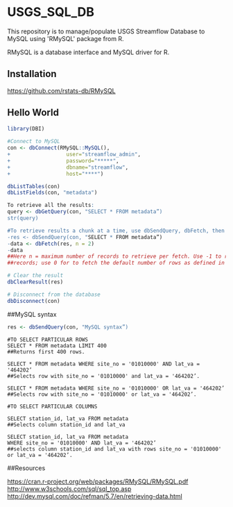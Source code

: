 # USGS_SQL_DB

This repository is to manage/populate USGS Streamflow Database to MySQL using 'RMySQL' package from R.

RMySQL is a database interface and MySQL driver for R.

## Installation
https://github.com/rstats-db/RMySQL

## Hello World
```R 
library(DBI)
 
#Connect to MySQL
con <- dbConnect(RMySQL::MySQL(),
+                  user="streamflow_admin",
+                  password="*****",
+                  dbname="streamflow",
+                  host="****")

dbListTables(con)
dbListFields(con, "metadata")

To retrieve all the results:
query <- dbGetQuery(con, "SELECT * FROM metadata”)
str(query)

#To retrieve results a chunk at a time, use dbSendQuery, dbFetch, then dbClearResult 
-res <- dbSendQuery(con, "SELECT * FROM metadata”)
-data <- dbFetch(res, n = 2)
-data
##Here n = maximum number of records to retrieve per fetch. Use -1 to retrieve all pending 
##records; use 0 for to fetch the default number of rows as defined in MySQL .

# Clear the result
dbClearResult(res)

# Disconnect from the database
dbDisconnect(con)
```

##MySQL syntax
```R 
res <- dbSendQuery(con, "MySQL syntax”)
```
```MySQL
#TO SELECT PARTICULAR ROWS
SELECT * FROM metadata LIMIT 400
##Returns first 400 rows.

SELECT * FROM metadata WHERE site_no = '01010000' AND lat_va = '464202’
##Selects row with site_no = '01010000' and lat_va = '464202’.

SELECT * FROM metadata WHERE site_no = '01010000' OR lat_va = '464202’
##Selects row with site_no = '01010000' or lat_va = '464202’.

#TO SELECT PARTICULAR COLUMNS

SELECT station_id, lat_va FROM metadata
##Selects column station_id and lat_va

SELECT station_id, lat_va FROM metadata
WHERE site_no = '01010000' AND lat_va = '464202’
##selects column station_id and lat_va with rows site_no = '01010000' or lat_va = '464202’.
```

##Resources
 
 https://cran.r-project.org/web/packages/RMySQL/RMySQL.pdf
 http://www.w3schools.com/sql/sql_top.asp
 http://dev.mysql.com/doc/refman/5.7/en/retrieving-data.html
 

